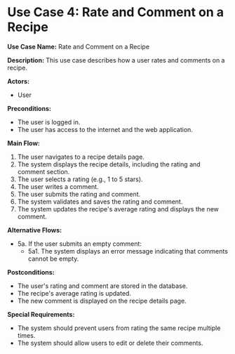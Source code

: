 # Use Case 4: Rate and Comment on a Recipe

**Use Case Name:** Rate and Comment on a Recipe

**Description:** This use case describes how a user rates and comments on a recipe.

**Actors:** 
- User

**Preconditions:** 
- The user is logged in.
- The user has access to the internet and the web application.

**Main Flow:**
1. The user navigates to a recipe details page.
2. The system displays the recipe details, including the rating and comment section.
3. The user selects a rating (e.g., 1 to 5 stars).
4. The user writes a comment.
5. The user submits the rating and comment.
6. The system validates and saves the rating and comment.
7. The system updates the recipe's average rating and displays the new comment.

**Alternative Flows:**
- 5a. If the user submits an empty comment:
  - 5a1. The system displays an error message indicating that comments cannot be empty.

**Postconditions:**
- The user's rating and comment are stored in the database.
- The recipe's average rating is updated.
- The new comment is displayed on the recipe details page.

**Special Requirements:**
- The system should prevent users from rating the same recipe multiple times.
- The system should allow users to edit or delete their comments.
